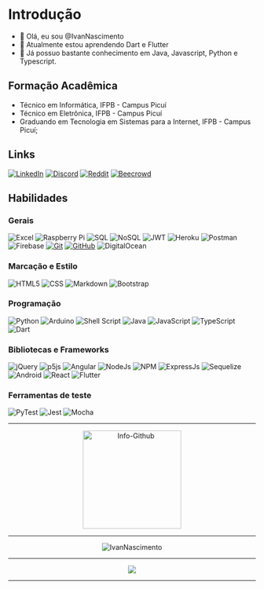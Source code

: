 <!-- ### Hi there 👋 -->

<!--
**IvanNascimento/IvanNascimento** is a ✨ _special_ ✨ repository because its `README.md` (this file) appears on your GitHub profile.

Here are some ideas to get you started:

- 🔭 I’m currently working on ...
- 🌱 I’m currently learning ...
- 👯 I’m looking to collaborate on ...
- 🤔 I’m looking for help with ...
- 💬 Ask me about ...
- 📫 How to reach me: ...
- 😄 Pronouns: ...
- ⚡ Fun fact: ...
-->
# Introdução
- 👋 Olá, eu sou @IvanNascimento
- 🌱 Atualmente estou aprendendo Dart e Flutter
- :deciduous_tree: Já possuo bastante conhecimento em Java, Javascript, Python e Typescript.

## Formação Acadêmica
 - Técnico em Informática, IFPB - Campus Picuí
 - Técnico em Eletrônica, IFPB - Campus Picuí
 - Graduando em Tecnologia em Sistemas para a Internet, IFPB - Campus Picuí;

## Links
[![LinkedIn](https://img.shields.io/badge/LinkedIn-000?style=for-the-badge&logo=linkedin&logoColor=0E76A8)](https://www.linkedin.com/in/ivanlsnascimento/)
[![Discord](https://img.shields.io/badge/Discord-000?style=for-the-badge&logo=discord)](discordapp.com/users/0ukii)
[![Reddit](https://img.shields.io/badge/reddit-000?style=for-the-badge&logo=reddit)](https://www.reddit.com/user/IvanNascimento)
[![Beecrowd](https://img.shields.io/badge/beecrowd-000?style=for-the-badge&logo=beecrowd)](https://www.beecrowd.com.br/judge/pt/profile/131686)

## Habilidades
### Gerais
![Excel](https://img.shields.io/badge/Excel-000?style=for-the-badge&logo=microsoft-excel)
![Raspberry Pi](https://img.shields.io/badge/-RaspberryPi-000?style=for-the-badge&logo=Raspberry-Pi)
![SQL](https://img.shields.io/badge/SQL-000?style=for-the-badge&logo=MySQL)
![NoSQL](https://img.shields.io/badge/NoSQL-000?style=for-the-badge&logo=postgresql)
![JWT](https://img.shields.io/badge/JWT-black?style=for-the-badge&logo=JSON%20web%20tokens)
![Heroku](https://img.shields.io/badge/heroku-000?style=for-the-badge&logo=heroku)
![Postman](https://img.shields.io/badge/Postman-000?style=for-the-badge&logo=postman)
![Firebase](https://img.shields.io/badge/Firebase-000?style=for-the-badge&logo=Firebase)
[![Git](https://img.shields.io/badge/Git-000?style=for-the-badge&logo=git)](https://git-scm.com/doc) 
[![GitHub](https://img.shields.io/badge/GitHub-000?style=for-the-badge&logo=github)](https://docs.github.com/)
![DigitalOcean](https://img.shields.io/badge/DigitalOcean-000?style=for-the-badge&logo=digitalOcean)
<!-- ![AWS](https://img.shields.io/badge/AWS-000?style=for-the-badge&logo=amazon-aws) -->

### Marcação e Estilo
![HTML5](https://img.shields.io/badge/HTML5-000?style=for-the-badge&logo=html5)
![CSS](https://img.shields.io/badge/CSS-000?style=for-the-badge&logo=css&logoColor=264CE4)
![Markdown](https://img.shields.io/badge/Markdown-000?style=for-the-badge&logo=markdown)
![Bootstrap](https://img.shields.io/badge/bootstrap-000?style=for-the-badge&logo=bootstrap)

### Programação
![Python](https://img.shields.io/badge/Python-000?style=for-the-badge&logo=python)
![Arduino](https://img.shields.io/badge/Arduino-000?style=for-the-badge&logo=Arduino)
![Shell Script](https://img.shields.io/badge/shell_script-000?style=for-the-badge&logo=gnu-bash)
![Java](https://img.shields.io/badge/Java-000?style=for-the-badge&logo=openjdk)
![JavaScript](https://img.shields.io/badge/JavaScript-000?style=for-the-badge&logo=javascript)
![TypeScript](https://img.shields.io/badge/typescript-000?style=for-the-badge&logo=typescript)
![Dart](https://img.shields.io/badge/Dart-000?style=for-the-badge&logo=Dart)
<!-- ![Lua](https://img.shields.io/badge/lua-000?style=for-the-badge&logo=lua) -->

### Bibliotecas e Frameworks
![jQuery](https://img.shields.io/badge/jquery-000?style=for-the-badge&logo=jquery)
![p5js](https://img.shields.io/badge/p5.js-000?style=for-the-badge&logo=p5.js)
![Angular](https://img.shields.io/badge/Angular-000?style=for-the-badge&logo=angular)
![NodeJs](https://img.shields.io/badge/NodeJs-000?style=for-the-badge&logo=node.js)
![NPM](https://img.shields.io/badge/NPM-000?style=for-the-badge&logo=npm)
![ExpressJs](https://img.shields.io/badge/ExpressJs-000?style=for-the-badge&logo=express)
![Sequelize](https://img.shields.io/badge/Sequelize-000?style=for-the-badge&logo=Sequelize)
![Android](https://img.shields.io/badge/Android-000?style=for-the-badge&logo=android)
![React](https://img.shields.io/badge/React-000?style=for-the-badge&logo=react)
![Flutter](https://img.shields.io/badge/Flutter-000?style=for-the-badge&logo=Flutter)

### Ferramentas de teste
![PyTest](https://img.shields.io/badge/PyTest-000?style=for-the-badge&logo=python)
![Jest](https://img.shields.io/badge/-jest-000?style=for-the-badge&logo=jest)
![Mocha](https://img.shields.io/badge/-mocha-000?style=for-the-badge&logo=mocha)

<hr/>
<div align="center">
  <img alt="Info-Github" src="http://github-readme-stats.vercel.app/api?username=IvanNascimento&show_icons=true&theme=ocean_dark&include_all_commits=true&count_private=true&title_color=d81b60" height="200">

  <hr/>
  
<img align="center" src="https://github-readme-stats.vercel.app/api/top-langs?username=IvanNascimento&show_icons=true&locale=en&layout=compact&theme=ocean_dark&title_color=d81b60" alt="IvanNascimento" />

</div>
<hr/>

<div align='center'>
<a height="150em" href="http://www.github.com/IvanNascimento"><img src="https://github-readme-streak-stats.herokuapp.com/?user=IvanNascimento&stroke=2ea043&background=171717&ring=3382ed&fire=3382ed&currStreakNum=0bd967&currStreakLabel=3382ed&sideNums=0bd967&sideLabels=3382ed&dates=0bd967&hide_border=true" /></a>
</div>


<hr/>

